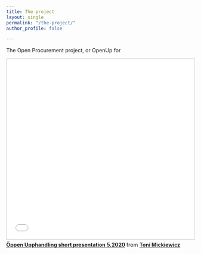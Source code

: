 ```yaml
---
title: The project
layout: single
permalink: "/the-project/"
author_profile: false

---
```

The Open Procurement project, or OpenUp for  

<iframe src="//www.slideshare.net/slideshow/embed_code/key/iCVuOsWFsS1JDZ" width="595" height="485" frameborder="0" marginwidth="0" marginheight="0" scrolling="no" style="border:1px solid #CCC; border-width:1px; margin-bottom:5px; max-width: 100%;" allowfullscreen> </iframe> <div style="margin-bottom:5px"> <strong> <a href="//www.slideshare.net/secret/iCVuOsWFsS1JDZ" title="Öppen Upphandling short presentation 5.2020" target="_blank">Öppen Upphandling short presentation 5.2020</a> </strong> from <strong><a href="//www.slideshare.net/ToniMickiewicz1" target="_blank">Toni Mickiewicz</a></strong> </div>